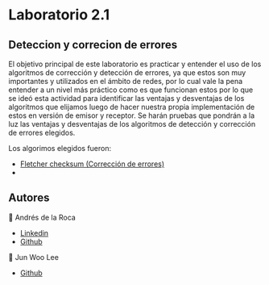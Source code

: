 # Laboratorio 2.1
## Deteccion y correcion de errores

El objetivo principal de este laboratorio es practicar y entender el uso de los algoritmos de corrección y detección de errores, ya que estos son muy importantes y utilizados en el ámbito de redes, por lo cual vale la pena entender a un nivel más práctico como es que funcionan estos por lo que se ideó esta actividad para identificar las ventajas y desventajas de los algoritmos que elijamos luego de hacer nuestra propia implementación de estos en versión de emisor y receptor. Se harán pruebas que pondrán a la luz las ventajas y desventajas de los algoritmos de detección y corrección de errores elegidos.  

Los algorimos elegidos fueron:
- [Fletcher checksum (Corrección de errores)](./Fletcher-checksum/)
- 

## Autores
👤 Andrés de la Roca  
- <a href = "https://www.linkedin.com/in/andr%C3%A8s-de-la-roca-pineda-10a40319b/">Linkedin</a>  
- <a href="https://github.com/andresdlRoca">Github</a>

👤 Jun Woo Lee  
- <a href="https://github.com/jwlh00">Github</a>  
